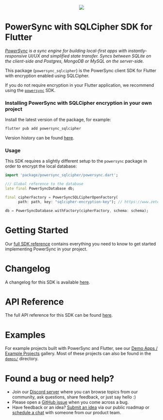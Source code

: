 <p align="center">
  <a href="https://www.powersync.com" target="_blank"><img src="https://github.com/powersync-ja/.github/assets/7372448/d2538c43-c1a0-4c47-9a76-41462dba484f"/></a>
</p>

# PowerSync with SQLCipher SDK for Flutter

*[PowerSync](https://www.powersync.com) is a sync engine for building local-first apps with instantly-responsive UI/UX and simplified state transfer. Syncs between SQLite on the client-side and Postgres, MongoDB or MySQL on the server-side.*

This package (`powersync_sqlcipher`) is the PowerSync client SDK for Flutter with encryption enabled using SQLCipher. 

If you do not require encryption in your Flutter application, we recommend using the [`powersync`](https://pub.dev/packages/powersync) SDK.

### Installing PowerSync with SQLCipher encryption in your own project

Install the latest version of the package, for example:

```bash
flutter pub add powersync_sqlcipher
```

Version history can be found [here](https://pub.dev/packages/powersync_sqlcipher/versions).

### Usage

This SDK requires a slightly different setup to the `powersync` package in order to encrypt the local database:

```Dart
import 'package/powersync_sqlcipher/powersync.dart';

/// Global reference to the database
late final PowerSyncDatabase db;

final cipherFactory = PowerSyncSQLCipherOpenFactory(
      path: path, key: "sqlcipher-encryption-key"); // https://www.zetetic.net/sqlcipher/sqlcipher-api/#key

db = PowerSyncDatabase.withFactory(cipherFactory, schema: schema);
```

# Getting Started

Our [full SDK reference](https://docs.powersync.com/client-sdk-references/flutter) contains everything you need to know to get started implementing PowerSync in your project.

# Changelog

A changelog for this SDK is available [here](https://pub.dev/packages/powersync_sqlcipher/changelog).

# API Reference

The full API reference for this SDK can be found [here](https://pub.dev/documentation/powersync_sqlcipher/latest/powersync_sqlcipher/powersync_sqlcipher-library.html).

# Examples

For example projects built with PowerSync and Flutter, see our [Demo Apps / Example Projects](https://docs.powersync.com/resources/demo-apps-example-projects#flutter) gallery. Most of these projects can also be found in the [`demos/`](../demos/) directory.

# Found a bug or need help?

- Join our [Discord server](https://discord.gg/powersync) where you can browse topics from our community, ask questions, share feedback, or just say hello :)
- Please open a [GitHub issue](https://github.com/powersync-ja/powersync.dart/issues) when you come across a bug.
- Have feedback or an idea? [Submit an idea](https://roadmap.powersync.com/tabs/5-roadmap/submit-idea) via our public roadmap or [schedule a chat](https://calendly.com/powersync/powersync-chat) with someone from our product team.
